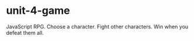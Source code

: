 # unit-4-game
JavaScript RPG.  Choose a character.  Fight other characters.  Win when you defeat them all.  
